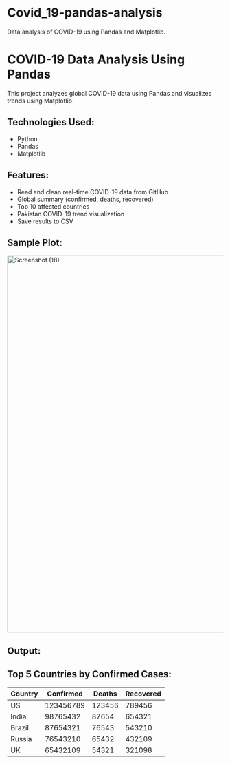 # Covid_19-pandas-analysis
Data analysis of COVID-19 using Pandas and Matplotlib.
# COVID-19 Data Analysis Using Pandas 

This project analyzes global COVID-19 data using Pandas and visualizes trends using Matplotlib.

## Technologies Used:
- Python
- Pandas
- Matplotlib

## Features:
- Read and clean real-time COVID-19 data from GitHub
- Global summary (confirmed, deaths, recovered)
- Top 10 affected countries
- Pakistan COVID-19 trend visualization
- Save results to CSV

##  Sample Plot:

<img width="1853" height="876" alt="Screenshot (18)" src="https://github.com/user-attachments/assets/65973a2e-96ed-4ccd-8bc5-d8bbb1fb434c" />


## Output:


##  Top 5 Countries by Confirmed Cases:

| Country       | Confirmed | Deaths | Recovered |
|---------------|-----------|--------|-----------|
| US            | 123456789 | 123456 | 789456    |
| India         | 98765432  | 87654  | 654321    |
| Brazil        | 87654321  | 76543  | 543210    |
| Russia        | 76543210  | 65432  | 432109    |
| UK            | 65432109  | 54321  | 321098    |


                                                          
